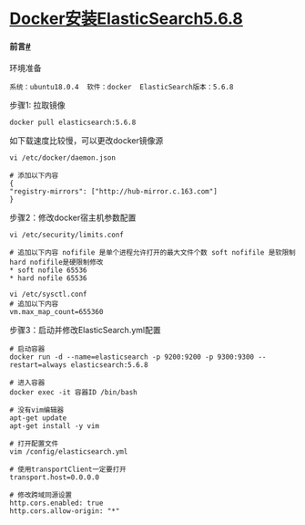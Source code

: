 # [Docker安装ElasticSearch5.6.8](https://www.cnblogs.com/yuanfeii/p/15352389.html)

#### 前言[#](https://www.cnblogs.com/yuanfeii/p/15352389.html#前言)

环境准备

```shell
系统：ubuntu18.0.4  软件：docker  ElasticSearch版本：5.6.8
```

步骤1: 拉取镜像

```shell
docker pull elasticsearch:5.6.8
```

如下载速度比较慢，可以更改docker镜像源

```shell
vi /etc/docker/daemon.json

# 添加以下内容
{
"registry-mirrors": ["http://hub-mirror.c.163.com"]
}
```

步骤2：修改docker宿主机参数配置

```shell
vi /etc/security/limits.conf

# 追加以下内容 nofifile 是单个进程允许打开的最大文件个数 soft nofifile 是软限制 hard nofifile是硬限制修改
* soft nofile 65536
* hard nofile 65536

vi /etc/sysctl.conf
# 追加以下内容
vm.max_map_count=655360
```

步骤3：启动并修改ElasticSearch.yml配置

```shell
# 启动容器
docker run -d --name=elasticsearch -p 9200:9200 -p 9300:9300 --restart=always elasticsearch:5.6.8

# 进入容器
docker exec -it 容器ID /bin/bash

# 没有vim编辑器
apt-get update
apt-get install -y vim

# 打开配置文件
vim /config/elasticsearch.yml

# 使用transportClient一定要打开
transport.host=0.0.0.0

# 修改跨域同源设置
http.cors.enabled: true
http.cors.allow-origin: "*"
```